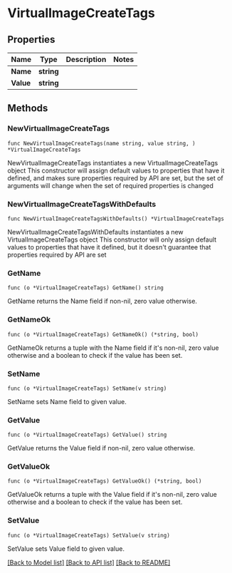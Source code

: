 # VirtualImageCreateTags

## Properties

Name | Type | Description | Notes
------------ | ------------- | ------------- | -------------
**Name** | **string** |  | 
**Value** | **string** |  | 

## Methods

### NewVirtualImageCreateTags

`func NewVirtualImageCreateTags(name string, value string, ) *VirtualImageCreateTags`

NewVirtualImageCreateTags instantiates a new VirtualImageCreateTags object
This constructor will assign default values to properties that have it defined,
and makes sure properties required by API are set, but the set of arguments
will change when the set of required properties is changed

### NewVirtualImageCreateTagsWithDefaults

`func NewVirtualImageCreateTagsWithDefaults() *VirtualImageCreateTags`

NewVirtualImageCreateTagsWithDefaults instantiates a new VirtualImageCreateTags object
This constructor will only assign default values to properties that have it defined,
but it doesn't guarantee that properties required by API are set

### GetName

`func (o *VirtualImageCreateTags) GetName() string`

GetName returns the Name field if non-nil, zero value otherwise.

### GetNameOk

`func (o *VirtualImageCreateTags) GetNameOk() (*string, bool)`

GetNameOk returns a tuple with the Name field if it's non-nil, zero value otherwise
and a boolean to check if the value has been set.

### SetName

`func (o *VirtualImageCreateTags) SetName(v string)`

SetName sets Name field to given value.


### GetValue

`func (o *VirtualImageCreateTags) GetValue() string`

GetValue returns the Value field if non-nil, zero value otherwise.

### GetValueOk

`func (o *VirtualImageCreateTags) GetValueOk() (*string, bool)`

GetValueOk returns a tuple with the Value field if it's non-nil, zero value otherwise
and a boolean to check if the value has been set.

### SetValue

`func (o *VirtualImageCreateTags) SetValue(v string)`

SetValue sets Value field to given value.



[[Back to Model list]](../README.md#documentation-for-models) [[Back to API list]](../README.md#documentation-for-api-endpoints) [[Back to README]](../README.md)


